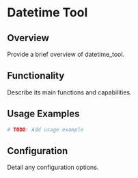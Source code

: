 # Datetime Tool

## Overview

Provide a brief overview of datetime_tool.

## Functionality

Describe its main functions and capabilities.

## Usage Examples

```python
# TODO: Add usage example
```

## Configuration

Detail any configuration options.
